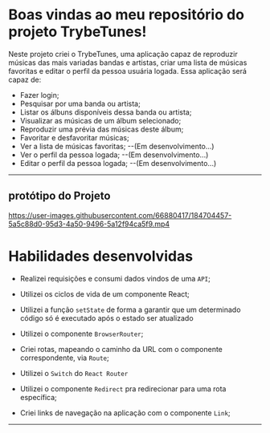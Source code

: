 # Boas vindas ao meu repositório do projeto TrybeTunes!

Neste projeto criei o TrybeTunes, uma aplicação capaz de reproduzir músicas das mais variadas bandas e artistas, criar uma lista de músicas favoritas e editar o perfil da pessoa usuária logada. Essa aplicação será capaz de:

  - Fazer login;
  - Pesquisar por uma banda ou artista;
  - Listar os álbuns disponíveis dessa banda ou artista;
  - Visualizar as músicas de um álbum selecionado;
  - Reproduzir uma prévia das músicas deste álbum;
  - Favoritar e desfavoritar músicas;
  - Ver a lista de músicas favoritas; --(Em desenvolvimento...)
  - Ver o perfil da pessoa logada; --(Em desenvolvimento...)
  - Editar o perfil da pessoa logada; --(Em desenvolvimento...)

 ---

## protótipo do Projeto
 https://user-images.githubusercontent.com/66880417/184704457-5a5c88d0-95d3-4a50-9496-5a12f94ca5f9.mp4


# Habilidades desenvolvidas

  * Realizei requisições e consumi dados vindos de uma `API`;

  * Utilizei os ciclos de vida de um componente React;

  * Utilizei a função `setState` de forma a garantir que um determinado código só é executado após o estado ser atualizado
  
  * Utilizei o componente `BrowserRouter`;

  * Criei rotas, mapeando o caminho da URL com o componente correspondente, via `Route`;

  * Utilizei o `Switch` do `React Router`

  * Utilizei o componente `Redirect` pra redirecionar para uma rota específica;

  * Criei links de navegação na aplicação com o componente `Link`;

---

